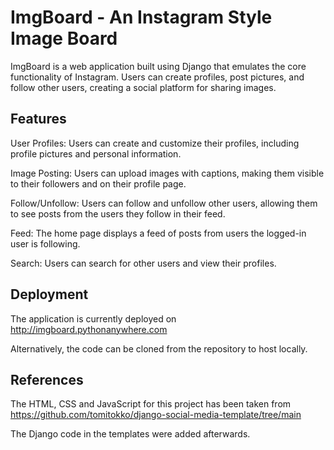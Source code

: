 
# ImgBoard - An Instagram Style Image Board


ImgBoard is a web application built using Django that emulates the core functionality of Instagram. Users can create profiles, post pictures, and follow other users, creating a social platform for sharing images.
## Features

User Profiles: Users can create and customize their profiles, including profile pictures and personal information.

Image Posting: Users can upload images with captions, making them visible to their followers and on their profile page.

Follow/Unfollow: Users can follow and unfollow other users, allowing them to see posts from the users they follow in their feed.

Feed: The home page displays a feed of posts from users the logged-in user is following.

Search: Users can search for other users and view their profiles.
## Deployment

The application is currently deployed on http://imgboard.pythonanywhere.com

Alternatively, the code can be cloned from the repository to host locally.
## References

The HTML, CSS and JavaScript for this project has been taken from https://github.com/tomitokko/django-social-media-template/tree/main

The Django code in the templates were added afterwards.
